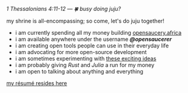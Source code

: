 _1 Thessalonians 4:11-12  —  🍀 busy doing juju?_
 
 my shrine is all-encompassing; so come, let's do juju together!

- i am currently spending all my money building [opensaucery.africa](https://opensaucery.africa)
- i am available anywhere under the username **_@opensaucerer_**
- i am creating open tools people can use in their everyday life
- i am advocating for more open-source development
- i am sometimes experimenting with [these exciting ideas](https://opensaucery.notion.site/c7d3600eef174a7c9920dd3861f00b64?v=d7e667a2b63746f5a5ff65ce61876bcc&pvs=4)
- i am probably giving *Rust* and *Julia* a run for my money
- i am open to talking about anything and everything

[my résumé resides here](https://rxresu.me/lovedayperfection1/perfection-senior)
